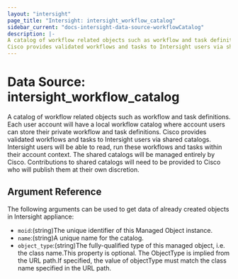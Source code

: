 ```yaml
---
layout: "intersight"
page_title: "Intersight: intersight_workflow_catalog"
sidebar_current: "docs-intersight-data-source-workflowCatalog"
description: |-
A catalog of workflow related objects such as workflow and task definitions. Each user account will have a local workflow catalog where account users can store their private workflow and task definitions.
Cisco provides validated workflows and tasks to Intersight users via shared catalogs. Intersight users will be able to read, run these workflows and tasks within their account context. The shared catalogs will be managed entirely by Cisco. Contributions to shared catalogs will need to be provided to Cisco who will publish them at their own discretion.
---
```


# Data Source: intersight_workflow_catalog
A catalog of workflow related objects such as workflow and task definitions. Each user account will have a local workflow catalog where account users can store their private workflow and task definitions.
Cisco provides validated workflows and tasks to Intersight users via shared catalogs. Intersight users will be able to read, run these workflows and tasks within their account context. The shared catalogs will be managed entirely by Cisco. Contributions to shared catalogs will need to be provided to Cisco who will publish them at their own discretion.
## Argument Reference
The following arguments can be used to get data of already created objects in Intersight appliance:
* `moid`:(string)The unique identifier of this Managed Object instance.
* `name`:(string)A unique name for the catalog.
* `object_type`:(string)The fully-qualified type of this managed object, i.e. the class name.This property is optional. The ObjectType is implied from the URL path.If specified, the value of objectType must match the class name specified in the URL path.
